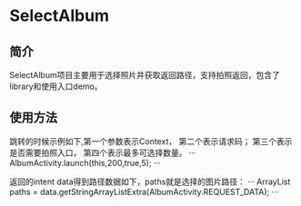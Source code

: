 SelectAlbum
====
## 简介
SelectAlbum项目主要用于选择照片并获取返回路径，支持拍照返回，包含了library和使用入口demo。
## 使用方法
跳转的时候示例如下,第一个参数表示Context， 第二个表示请求码； 第三个表示是否需要拍照入口， 第四个表示最多可选择数量。
···
AlbumActivity.launch(this,200,true,5);
···

返回的intent data得到路径数据如下，paths就是选择的图片路径：
···
ArrayList<String> paths = data.getStringArrayListExtra(AlbumActivity.REQUEST_DATA);
···